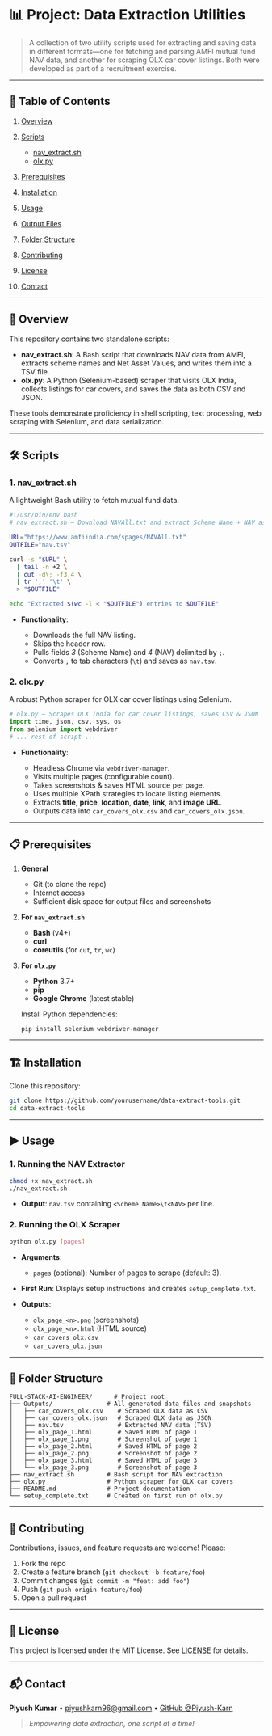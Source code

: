 # 📊 Project: Data Extraction Utilities

> A collection of two utility scripts used for extracting and saving data in different formats—one for fetching and parsing AMFI mutual fund NAV data, and another for scraping OLX car cover listings. Both were developed as part of a recruitment exercise.

---

## 🚀 Table of Contents

1. [Overview](#overview)
2. [Scripts](#scripts)

   * [nav\_extract.sh](#nav_extractsh)
   * [olx.py](#olxpy)
3. [Prerequisites](#prerequisites)
4. [Installation](#installation)
5. [Usage](#usage)
6. [Output Files](#output-files)
7. [Folder Structure](#folder-structure)
8. [Contributing](#contributing)
9. [License](#license)
10. [Contact](#contact)

---

## 📝 Overview

This repository contains two standalone scripts:

* **nav\_extract.sh**: A Bash script that downloads NAV data from AMFI, extracts scheme names and Net Asset Values, and writes them into a TSV file.
* **olx.py**: A Python (Selenium-based) scraper that visits OLX India, collects listings for car covers, and saves the data as both CSV and JSON.

These tools demonstrate proficiency in shell scripting, text processing, web scraping with Selenium, and data serialization.

---

## 🛠️ Scripts

### 1. nav\_extract.sh

A lightweight Bash utility to fetch mutual fund data.

```bash
#!/usr/bin/env bash
# nav_extract.sh — Download NAVAll.txt and extract Scheme Name + NAV as TSV

URL="https://www.amfiindia.com/spages/NAVAll.txt"
OUTFILE="nav.tsv"

curl -s "$URL" \
  | tail -n +2 \
  | cut -d\; -f3,4 \
  | tr ';' '\t' \
  > "$OUTFILE"

echo "Extracted $(wc -l < "$OUTFILE") entries to $OUTFILE"
```

* **Functionality**:

  * Downloads the full NAV listing.
  * Skips the header row.
  * Pulls fields *3* (Scheme Name) and *4* (NAV) delimited by `;`.
  * Converts `;` to tab characters (`\t`) and saves as `nav.tsv`.

### 2. olx.py

A robust Python scraper for OLX car cover listings using Selenium.

```python
# olx.py — Scrapes OLX India for car cover listings, saves CSV & JSON
import time, json, csv, sys, os
from selenium import webdriver
# ... rest of script ...
```

* **Functionality**:

  * Headless Chrome via `webdriver-manager`.
  * Visits multiple pages (configurable count).
  * Takes screenshots & saves HTML source per page.
  * Uses multiple XPath strategies to locate listing elements.
  * Extracts **title**, **price**, **location**, **date**, **link**, and **image URL**.
  * Outputs data into `car_covers_olx.csv` and `car_covers_olx.json`.

---

## 📋 Prerequisites

1. **General**

   * Git (to clone the repo)
   * Internet access
   * Sufficient disk space for output files and screenshots

2. **For `nav_extract.sh`**

   * **Bash** (v4+)
   * **curl**
   * **coreutils** (for `cut`, `tr`, `wc`)

3. **For `olx.py`**

   * **Python** 3.7+
   * **pip**
   * **Google Chrome** (latest stable)

   Install Python dependencies:

   ```bash
   pip install selenium webdriver-manager
   ```

---

## 🏗️ Installation

Clone this repository:

```bash
git clone https://github.com/yourusername/data-extract-tools.git
cd data-extract-tools
```

---

## ▶️ Usage

### 1. Running the NAV Extractor

```bash
chmod +x nav_extract.sh
./nav_extract.sh
```

* **Output**: `nav.tsv` containing `<Scheme Name>\t<NAV>` per line.

### 2. Running the OLX Scraper

```bash
python olx.py [pages]
```

* **Arguments**:

  * `pages` (optional): Number of pages to scrape (default: 3).

* **First Run**: Displays setup instructions and creates `setup_complete.txt`.

* **Outputs**:

  * `olx_page_<n>.png` (screenshots)
  * `olx_page_<n>.html` (HTML source)
  * `car_covers_olx.csv`
  * `car_covers_olx.json`

---

## 📂 Folder Structure

```
FULL-STACK-AI-ENGINEER/      # Project root
├── Outputs/               # All generated data files and snapshots
│   ├── car_covers_olx.csv    # Scraped OLX data as CSV
│   ├── car_covers_olx.json   # Scraped OLX data as JSON
│   ├── nav.tsv               # Extracted NAV data (TSV)
│   ├── olx_page_1.html       # Saved HTML of page 1
│   ├── olx_page_1.png        # Screenshot of page 1
│   ├── olx_page_2.html       # Saved HTML of page 2
│   ├── olx_page_2.png        # Screenshot of page 2
│   ├── olx_page_3.html       # Saved HTML of page 3
│   └── olx_page_3.png        # Screenshot of page 3
├── nav_extract.sh         # Bash script for NAV extraction
├── olx.py                 # Python scraper for OLX car covers
├── README.md              # Project documentation
└── setup_complete.txt     # Created on first run of olx.py
```

---

## 🤝 Contributing

Contributions, issues, and feature requests are welcome! Please:

1. Fork the repo
2. Create a feature branch (`git checkout -b feature/foo`)
3. Commit changes (`git commit -m "feat: add foo"`)
4. Push (`git push origin feature/foo`)
5. Open a pull request

---

## 📜 License

This project is licensed under the MIT License. See [LICENSE](LICENSE) for details.

---

## 📬 Contact

**Piyush Kumar** • [piyushkarn96@gmail.com](mailto:piyushkarn96@gmail.com) • [GitHub @Piyush-Karn](https://github.com/Piyush-Karn)

> *Empowering data extraction, one script at a time!*
